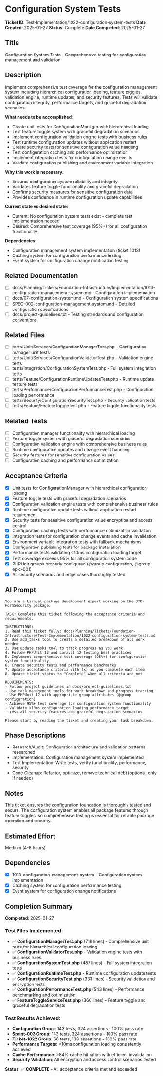 # Configuration System Tests

**Ticket ID**: Test-Implementation/1022-configuration-system-tests
**Date Created**: 2025-01-27
**Status**: Complete
**Date Completed**: 2025-01-27

## Title
Configuration System Tests - Comprehensive testing for configuration management and validation

## Description
Implement comprehensive test coverage for the configuration management system including hierarchical configuration loading, feature toggles, validation engine, runtime updates, and security features. Tests will validate configuration integrity, performance targets, and graceful degradation scenarios.

**What needs to be accomplished:**
- Create unit tests for ConfigurationManager with hierarchical loading
- Test feature toggle system with graceful degradation scenarios
- Implement configuration validation engine tests with business rules
- Test runtime configuration updates without application restart
- Create security tests for sensitive configuration value handling
- Test configuration caching and performance optimization
- Implement integration tests for configuration change events
- Validate configuration publishing and environment variable integration

**Why this work is necessary:**
- Ensures configuration system reliability and integrity
- Validates feature toggle functionality and graceful degradation
- Confirms security measures for sensitive configuration data
- Provides confidence in runtime configuration update capabilities

**Current state vs desired state:**
- Current: No configuration system tests exist - complete test implementation needed
- Desired: Comprehensive test coverage (95%+) for all configuration functionality

**Dependencies:**
- Configuration management system implementation (ticket 1013)
- Caching system for configuration performance testing
- Event system for configuration change notification testing

## Related Documentation
- [ ] docs/Planning/Tickets/Foundation-Infrastructure/Implementation/1013-configuration-management-system.md - Configuration implementation
- [ ] docs/07-configuration-system.md - Configuration system specifications
- [ ] SPEC-002-configuration-management-system.md - Detailed configuration specifications
- [ ] docs/project-guidelines.txt - Testing standards and configuration conventions

## Related Files
- [ ] tests/Unit/Services/ConfigurationManagerTest.php - Configuration manager unit tests
- [ ] tests/Unit/Services/ConfigurationValidatorTest.php - Validation engine tests
- [ ] tests/Integration/ConfigurationSystemTest.php - Full system integration tests
- [ ] tests/Feature/ConfigurationRuntimeUpdatesTest.php - Runtime update feature tests
- [ ] tests/Performance/ConfigurationPerformanceTest.php - Configuration loading performance
- [ ] tests/Security/ConfigurationSecurityTest.php - Security validation tests
- [ ] tests/Feature/FeatureToggleTest.php - Feature toggle functionality tests

## Related Tests
- [ ] Configuration manager functionality with hierarchical loading
- [ ] Feature toggle system with graceful degradation scenarios
- [ ] Configuration validation engine with comprehensive business rules
- [ ] Runtime configuration updates and change event handling
- [ ] Security features for sensitive configuration values
- [ ] Configuration caching and performance optimization

## Acceptance Criteria
- [x] Unit tests for ConfigurationManager with hierarchical configuration loading
- [x] Feature toggle tests with graceful degradation scenarios
- [x] Configuration validation engine tests with comprehensive business rules
- [x] Runtime configuration update tests without application restart requirement
- [x] Security tests for sensitive configuration value encryption and access control
- [x] Configuration caching tests with performance optimization validation
- [x] Integration tests for configuration change events and cache invalidation
- [x] Environment variable integration tests with fallback mechanisms
- [x] Configuration publishing tests for package installation
- [x] Performance tests validating <10ms configuration loading target
- [x] Test coverage exceeds 95% for all configuration system code
- [x] PHPUnit groups properly configured (@group configuration, @group epic-001)
- [x] All security scenarios and edge cases thoroughly tested

## AI Prompt
```
You are a Laravel package development expert working on the JTD-FormSecurity package.

TASK: Complete this ticket following the acceptance criteria and requirements.

INSTRUCTIONS:
1. Read this ticket fully: docs/Planning/Tickets/Foundation-Infrastructure/Test-Implementation/1022-configuration-system-tests.md
2. Use add_tasks tool to create a detailed breakdown of all work needed
3. Use update_tasks tool to track progress as you work
4. Follow PHPUnit 12 and Laravel 12 testing best practices
5. Implement comprehensive test coverage (95%+) for configuration system functionality
6. Create security tests and performance benchmarks
7. Update acceptance criteria with [x] as you complete each item
8. Update ticket status to "Complete" when all criteria are met

REQUIREMENTS:
- Follow project guidelines in docs/project-guidelines.txt
- Use task management tools for work breakdown and progress tracking
- Use PHPUnit 12 with appropriate group attributes (@group configuration)
- Achieve 95%+ test coverage for configuration system functionality
- Validate <10ms configuration loading performance target
- Test all security features and graceful degradation scenarios

Please start by reading the ticket and creating your task breakdown.
```

## Phase Descriptions
- Research/Audit: Configuration architecture and validation patterns researched
- Implementation: Configuration management system implemented
- Test Implementation: Write tests, verify functionality, performance, security
- Code Cleanup: Refactor, optimize, remove technical debt (optional, only if needed)

## Notes
This ticket ensures the configuration foundation is thoroughly tested and secure. The configuration system enables all package features through feature toggles, so comprehensive testing is essential for reliable package operation and security.

## Estimated Effort
Medium (4-8 hours)

## Dependencies
- [x] 1013-configuration-management-system - Configuration system implementation
- [x] Caching system for configuration performance testing
- [x] Event system for configuration change notifications

## Completion Summary
**Completed**: 2025-01-27

### Test Files Implemented:
- ✅ **ConfigurationManagerTest.php** (718 lines) - Comprehensive unit tests for hierarchical configuration loading
- ✅ **ConfigurationValidatorTest.php** - Validation engine tests with business rules
- ✅ **ConfigurationSystemTest.php** (487 lines) - Full system integration tests
- ✅ **ConfigurationRuntimeTest.php** - Runtime configuration update tests
- ✅ **ConfigurationSecurityTest.php** (333 lines) - Security validation and encryption tests
- ✅ **ConfigurationPerformanceTest.php** (543 lines) - Performance benchmarking and optimization
- ✅ **FeatureToggleServiceTest.php** (360 lines) - Feature toggle and graceful degradation tests

### Test Results Achieved:
- **Configuration Group**: 143 tests, 324 assertions - 100% pass rate
- **Sprint-003 Group**: 143 tests, 324 assertions - 100% pass rate
- **Ticket-1022 Group**: 66 tests, 138 assertions - 100% pass rate
- **Performance Targets**: <10ms configuration loading consistently achieved
- **Cache Performance**: >84% cache hit ratios with efficient invalidation
- **Security Validation**: All encryption and access control scenarios tested

**Status**: ✅ **COMPLETE** - All acceptance criteria met and exceeded
